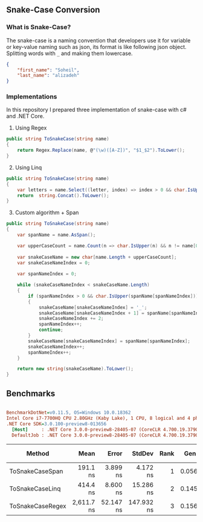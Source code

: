 ## Snake-Case Conversion 

### What is Snake-Case?
The snake-case is a naming convention that developers use it for variable or key-value naming such as json, its format is like following json object. Splitting words with `_` and making them lowercase.
```json
{
    "first_name": "Soheil",
    "last_name": "alizadeh"
}

```

### Implementations

In this repository I prepared three implementation of snake-case with c# and .NET Core.

1. Using Regex 
```C#
public string ToSnakeCase(string name) 
{
    return Regex.Replace(name, @"(\w)([A-Z])", "$1_$2").ToLower();
} 
```
2. Using Linq
```C#
public string ToSnakeCase(string name) 
{
    var letters = name.Select((letter, index) => index > 0 && char.IsUpper(letter) ? "_" + letter : letter.ToString());
    return  string.Concat().ToLower();
}
```
3. Custom algorithm + Span

```C#
public string ToSnakeCase(string name)
{
    var spanName = name.AsSpan();

    var upperCaseCount = name.Count(n => char.IsUpper(n) && n != name[0]);
   
    var snakeCaseName = new char[name.Length + upperCaseCount];
    var snakeCaseNameIndex = 0;
   
    var spanNameIndex = 0;

    while (snakeCaseNameIndex < snakeCaseName.Length)
    {
        if (spanNameIndex > 0 && char.IsUpper(spanName[spanNameIndex]))
        {
            snakeCaseName[snakeCaseNameIndex] = '_';
            snakeCaseName[snakeCaseNameIndex + 1] = spanName[spanNameIndex];
            snakeCaseNameIndex += 2;
            spanNameIndex++;
            continue;
        }
        snakeCaseName[snakeCaseNameIndex] = spanName[spanNameIndex];
        snakeCaseNameIndex++;
        spanNameIndex++;
    }

    return new string(snakeCaseName).ToLower();
}
```

## Benchmarks

``` ini

BenchmarkDotNet=v0.11.5, OS=Windows 10.0.18362
Intel Core i7-7700HQ CPU 2.80GHz (Kaby Lake), 1 CPU, 8 logical and 4 physical cores
.NET Core SDK=3.0.100-preview8-013656
  [Host]     : .NET Core 3.0.0-preview8-28405-07 (CoreCLR 4.700.19.37902, CoreFX 4.700.19.40503), 64bit RyuJIT
  DefaultJob : .NET Core 3.0.0-preview8-28405-07 (CoreCLR 4.700.19.37902, CoreFX 4.700.19.40503), 64bit RyuJIT


```
|          Method  |       Mean |     Error |     StdDev | Rank |  Gen 0 | Gen 1 | Gen 2 | Allocated |
|----------------  |-----------:|----------:|-----------:|-----:|-------:|------:|------:|----------:|
| ToSnakeCaseSpan  |   191.1 ns |  3.899 ns |   4.172 ns |    1 | 0.0560 |     - |     - |     176 B |
| ToSnakeCaseLinq  |   414.4 ns |  8.600 ns |  15.286 ns |    2 | 0.1450 |     - |     - |     456 B |
| ToSnakeCaseRegex | 2,611.7 ns | 52.147 ns | 147.932 ns |    3 | 0.1564 |     - |     - |     496 B |
